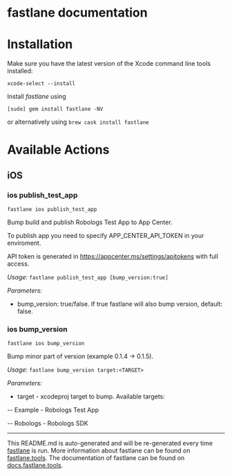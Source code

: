 fastlane documentation
================
# Installation

Make sure you have the latest version of the Xcode command line tools installed:

```
xcode-select --install
```

Install _fastlane_ using
```
[sudo] gem install fastlane -NV
```
or alternatively using `brew cask install fastlane`

# Available Actions
## iOS
### ios publish_test_app
```
fastlane ios publish_test_app
```
Bump build and publish Robologs Test App to App Center.

To publish app you need to specify APP_CENTER_API_TOKEN in your enviroment.

API token is generated in https://appcenter.ms/settings/apitokens with full access.

*Usage:* `fastlane publish_test_app [bump_version:true]`

*Parameters:*

  - bump_version: true/false. If true fastlane will also bump version, default: false.
### ios bump_version
```
fastlane ios bump_version
```
Bump minor part of version (example 0.1.4 -> 0.1.5).

*Usage:* `fastlane bump_version target:<TARGET>`

*Parameters:*

  - target - xcodeproj target to bump. Available targets:

  -- Example - Robologs Test App

  -- Robologs - Robologs SDK

----

This README.md is auto-generated and will be re-generated every time [fastlane](https://fastlane.tools) is run.
More information about fastlane can be found on [fastlane.tools](https://fastlane.tools).
The documentation of fastlane can be found on [docs.fastlane.tools](https://docs.fastlane.tools).
